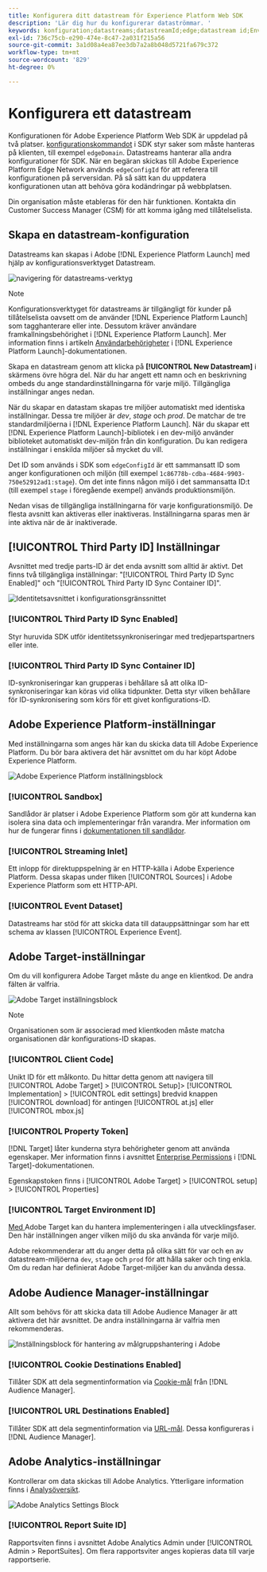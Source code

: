 ```yaml
---
title: Konfigurera ditt datastream för Experience Platform Web SDK
description: 'Lär dig hur du konfigurerar dataströmmar. '
keywords: konfiguration;datastreams;datastreamId;edge;datastream id;Environment Settings;edgeConfigId;identity;id sync enabled;ID Sync Container ID;Sandbox;Streaming Inlet;Event Dataset;target;client code;Property Token;Target Environment ID;Cookie Destinations;url Destinations;Analytics Settings Blockreport suite;
exl-id: 736c75cb-e290-474e-8c47-2a031f215a56
source-git-commit: 3a1d08a4ea87ee3db7a2a8b048d5721fa679c372
workflow-type: tm+mt
source-wordcount: '829'
ht-degree: 0%

---
```



# Konfigurera ett datastream

Konfigurationen för Adobe Experience Platform Web SDK är uppdelad på två platser. [konfigurationskommandot](configuring-the-sdk.md) i SDK styr saker som måste hanteras på klienten, till exempel `edgeDomain`. Datastreams hanterar alla andra konfigurationer för SDK. När en begäran skickas till Adobe Experience Platform Edge Network används `edgeConfigId` för att referera till konfigurationen på serversidan. På så sätt kan du uppdatera konfigurationen utan att behöva göra kodändringar på webbplatsen.

Din organisation måste etableras för den här funktionen. Kontakta din Customer Success Manager (CSM) för att komma igång med tillåtelselista.

## Skapa en datastream-konfiguration

Datastreams kan skapas i Adobe [!DNL Experience Platform Launch] med hjälp av konfigurationsverktyget Datastream.

![navigering för datastreams-verktyg](../images/datastreams/config.png)

>[!NOTE]
>
>Konfigurationsverktyget för datastreams är tillgängligt för kunder på tillåtelselista oavsett om de använder [!DNL Experience Platform Launch] som tagghanterare eller inte. Dessutom kräver användare framkallningsbehörighet i [!DNL Experience Platform Launch]. Mer information finns i artikeln [Användarbehörigheter](../../tags/ui/administration/user-permissions.md) i [!DNL Experience Platform Launch]-dokumentationen.

Skapa en datastream genom att klicka på **[!UICONTROL New Datastream]** i skärmens övre högra del. När du har angett ett namn och en beskrivning ombeds du ange standardinställningarna för varje miljö. Tillgängliga inställningar anges nedan.

När du skapar en datastam skapas tre miljöer automatiskt med identiska inställningar. Dessa tre miljöer är *dev*, *stage* och *prod*. De matchar de tre standardmiljöerna i [!DNL Experience Platform Launch]. När du skapar ett [!DNL Experience Platform Launch]-bibliotek i en dev-miljö använder biblioteket automatiskt dev-miljön från din konfiguration. Du kan redigera inställningar i enskilda miljöer så mycket du vill.

Det ID som används i SDK som `edgeConfigId` är ett sammansatt ID som anger konfigurationen och miljön (till exempel `1c86778b-cdba-4684-9903-750e52912ad1:stage`). Om det inte finns någon miljö i det sammansatta ID:t (till exempel `stage` i föregående exempel) används produktionsmiljön.

Nedan visas de tillgängliga inställningarna för varje konfigurationsmiljö. De flesta avsnitt kan aktiveras eller inaktiveras. Inställningarna sparas men är inte aktiva när de är inaktiverade.

## [!UICONTROL Third Party ID] Inställningar

Avsnittet med tredje parts-ID är det enda avsnitt som alltid är aktivt. Det finns två tillgängliga inställningar: &quot;[!UICONTROL Third Party ID Sync Enabled]&quot; och &quot;[!UICONTROL Third Party ID Sync Container ID]&quot;.

![Identitetsavsnittet i konfigurationsgränssnittet](../images/datastreams/edge_configuration_identity.png)

### [!UICONTROL Third Party ID Sync Enabled]

Styr huruvida SDK utför identitetssynkroniseringar med tredjepartspartners eller inte.

### [!UICONTROL Third Party ID Sync Container ID]

ID-synkroniseringar kan grupperas i behållare så att olika ID-synkroniseringar kan köras vid olika tidpunkter. Detta styr vilken behållare för ID-synkronisering som körs för ett givet konfigurations-ID.

## Adobe Experience Platform-inställningar

Med inställningarna som anges här kan du skicka data till Adobe Experience Platform. Du bör bara aktivera det här avsnittet om du har köpt Adobe Experience Platform.

![Adobe Experience Platform inställningsblock](../images/datastreams/edge_configuration_aep.png)

### [!UICONTROL Sandbox]

Sandlådor är platser i Adobe Experience Platform som gör att kunderna kan isolera sina data och implementeringar från varandra. Mer information om hur de fungerar finns i [dokumentationen till sandlådor](../../sandboxes/home.md).

### [!UICONTROL Streaming Inlet]

Ett inlopp för direktuppspelning är en HTTP-källa i Adobe Experience Platform. Dessa skapas under fliken [!UICONTROL Sources] i Adobe Experience Platform som ett HTTP-API.

### [!UICONTROL Event Dataset]

Datastreams har stöd för att skicka data till datauppsättningar som har ett schema av klassen [!UICONTROL Experience Event].

## Adobe Target-inställningar

Om du vill konfigurera Adobe Target måste du ange en klientkod. De andra fälten är valfria.

![Adobe Target inställningsblock](../images/datastreams/edge_configuration_target.png)

>[!NOTE]
>
>Organisationen som är associerad med klientkoden måste matcha organisationen där konfigurations-ID skapas.

### [!UICONTROL Client Code]

Unikt ID för ett målkonto. Du hittar detta genom att navigera till [!UICONTROL Adobe Target] > [!UICONTROL Setup]> [!UICONTROL Implementation] > [!UICONTROL edit settings] bredvid knappen [!UICONTROL download] för antingen [!UICONTROL at.js] eller [!UICONTROL mbox.js]

### [!UICONTROL Property Token]

[!DNL Target] låter kunderna styra behörigheter genom att använda egenskaper. Mer information finns i avsnittet [Enterprise Permissions](https://experienceleague.adobe.com/docs/target/using/administer/manage-users/enterprise/properties-overview.html) i [!DNL Target]-dokumentationen.

Egenskapstoken finns i [!UICONTROL Adobe Target] > [!UICONTROL setup] > [!UICONTROL Properties]

### [!UICONTROL Target Environment ID]

[Med ](https://experienceleague.adobe.com/docs/target/using/administer/hosts.html) Adobe Target kan du hantera implementeringen i alla utvecklingsfaser. Den här inställningen anger vilken miljö du ska använda för varje miljö.

Adobe rekommenderar att du anger detta på olika sätt för var och en av datastream-miljöerna `dev`, `stage` och `prod` för att hålla saker och ting enkla. Om du redan har definierat Adobe Target-miljöer kan du använda dessa.

## Adobe Audience Manager-inställningar

Allt som behövs för att skicka data till Adobe Audience Manager är att aktivera det här avsnittet. De andra inställningarna är valfria men rekommenderas.

![Inställningsblock för hantering av målgruppshantering i Adobe](../images/datastreams/edge_configuration_aam.png)

### [!UICONTROL Cookie Destinations Enabled]

Tillåter SDK att dela segmentinformation via [Cookie-mål](https://experienceleague.adobe.com/docs/audience-manager/user-guide/features/destinations/custom-destinations/create-cookie-destination.html) från [!DNL Audience Manager].

### [!UICONTROL URL Destinations Enabled]

Tillåter SDK att dela segmentinformation via [URL-mål](https://experienceleague.adobe.com/docs/audience-manager/user-guide/features/destinations/custom-destinations/create-url-destination.html). Dessa konfigureras i [!DNL Audience Manager].

## Adobe Analytics-inställningar

Kontrollerar om data skickas till Adobe Analytics. Ytterligare information finns i [Analysöversikt](../data-collection/adobe-analytics/analytics-overview.md).

![Adobe Analytics Settings Block](../images/datastreams/edge_configuration_aa.png)

### [!UICONTROL Report Suite ID]

Rapportsviten finns i avsnittet Adobe Analytics Admin under [!UICONTROL Admin > ReportSuites]. Om flera rapportsviter anges kopieras data till varje rapportserie.
